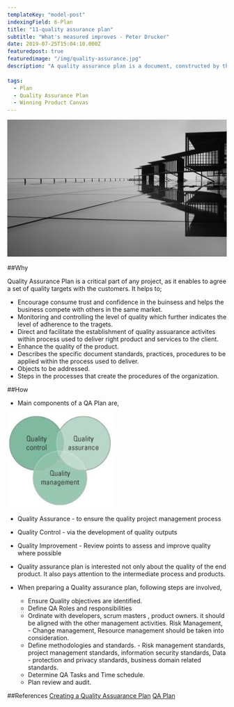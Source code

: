 ```yaml
---
templateKey: "model-post"
indexingField: 6-Plan
title: "11-quality assurance plan"
subtitle: "What's measured improves - Peter Drucker"
date: 2019-07-25T15:04:10.000Z
featuredpost: true
featuredimage: "/img/quality-assurance.jpg"
description: "A quality assurance plan is a document, constructed by the project team, meant to ensure the final products are of the utmost quality. A quality assurance plan contains a set of documented activities meant to ensure that customers are satisfied with the goods or services a company provides."

tags:
  - Plan
  - Quality Assurance Plan
  - Winning Product Canvas
---
```


![Quality Assurance Plan](/img/quality-assurance.jpg)

##Why

Quality Assurance Plan is a critical part of any project, as it enables to agree a set of quality targets with the customers. It helps to; 
- Encourage consume trust and confidence in the buinsess and helps the business compete with others in the same market. 
- Monitoring and controlling the level of quality which further indicates the level of adherence to the tragets. 
- Direct and facilitate the establishment of quality assuarance activites within process used to deliver right product and services to the client. 
- Enhance the quality of the product.
- Describes the specific document standards, practices, procedures to be applied within the process used to deliver. 
- Objects to be addressed. 
- Steps in the processes that create the procedures of the organization. 


##How

- Main components of a QA Plan are,


![Quality Assurance Components](/img/QA_Components.JPG)

  - Quality Assurance - to ensure the quality project management process
  - Quality Control - via the development of quality outputs
  - Quality Improvement - Review points to assess and improve quality where possible
  - Quality assurance plan is interested not only about the quality of the end product. It also pays attention to the intermediate process and products.

- When preparing a Quality assurance plan, following steps are involved,
  - Ensure Quality objectives are identified.
  - Define QA Roles and responsibilities
  - Ordinate with developers, scrum masters , product owners. it should be aligned with the other management activities. Risk Management, - Change management, Resource management should be taken into consideration.
  - Define methodologies and standards. - Risk management standards, project management standards, information security standards, Data - protection and privacy standards, business domain related standards.
  - Determine QA Tasks and Time schedule.
  - Plan review and audit.

##References
[Creating a Quality Assuarance Plan](https://www.brighthubpm.com/project-planning/30414-how-to-create-an-effective-quality-assurance-plan/)
[QA Plan](https://www.santecindia.com/quality-assurance-plan.html)
